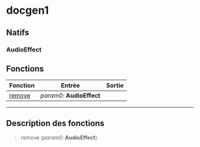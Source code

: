 # docgen1

## Natifs
### AudioEffect
## Fonctions
|Fonction|Entrée|Sortie|
|-|-|-|
|[remove](#func_0)|*param0*: **AudioEffect**||


***
## Description des fonctions

<a id="func_0"></a>
> remove (*param0*: **AudioEffect**)

